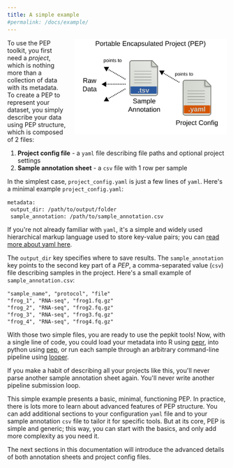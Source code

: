 ```yaml
---
title: A simple example
#permalink: /docs/example/
---
```


<img src="/img/pep_contents.svg" alt="" style="float:right; margin-left:20px" width="350px">

To use the PEP toolkit, you first need a *project*, which is nothing more than a collection of data with its metadata. To create a PEP to represent your dataset, you simply describe your data using PEP structure, which is composed of 2 files:



1. **Project config file** - a ``yaml`` file describing file paths and optional project settings
2. **Sample annotation sheet** - a ``csv`` file with 1 row per sample


In the simplest case, ``project_config.yaml`` is just a few lines of ``yaml``. Here's a minimal example `project_config.yaml`:


```{yaml}
metadata:
 output_dir: /path/to/output/folder
 sample_annotation: /path/to/sample_annotation.csv
```

If you're not already familiar with `yaml`, it's a simple and widely used hierarchical markup language used to store key-value pairs; you can <a href="http://www.yaml.org/start.html">read more about yaml here</a>.

The `output_dir` key specifies where to save results. The `sample_annotation` key points to the second key part of a *PEP*, a comma-separated value (``csv``) file describing samples in the project. Here's a small example of `sample_annotation.csv`:

```{csv}
"sample_name", "protocol", "file"
"frog_1", "RNA-seq", "frog1.fq.gz"
"frog_2", "RNA-seq", "frog2.fq.gz"
"frog_3", "RNA-seq", "frog3.fq.gz"
"frog_4", "RNA-seq", "frog4.fq.gz"
```

With those two simple files, you are ready to use the pepkit tools! Now, with a single line of code, you could load your metadata into R using <a href="/docs/R_package/">pepr</a>, into python using <a href="/docs/python_package/">pep</a>, or run each sample through an arbitrary command-line pipeline using <a href="/docs/looper/">looper</a>. 

If you make a habit of describing all your projects like this, you'll never parse another sample annotation sheet again. You'll never write another pipeline submission loop.

This simple example presents a basic, minimal, functioning PEP. In practice, there is lots more to learn about advanced features of PEP structure. You can add additional sections to your configuration ``yaml`` file and to your sample annotation ``csv`` file to tailor it for specific tools. But at its core, PEP is simple and generic; this way, you can start with the basics, and only add more complexity as you need it.

The next sections in this documentation will introduce the advanced details of both annotation sheets and project config files.
